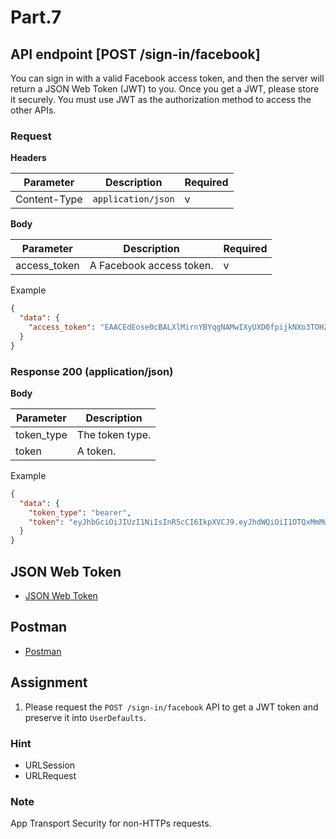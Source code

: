 # Part.7

## API endpoint [POST /sign-in/facebook]

You can sign in with a valid Facebook access token, and then the server will return a JSON Web Token (JWT) to you. Once you get a JWT, please store it securely. You must use JWT as the authorization method to access the other APIs.

### Request

**Headers**

| Parameter | Description | Required |
| --- | --- | --- |
| Content-Type | `application/json` | v |

**Body**

| Parameter | Description | Required |
| --- | --- | --- |
| access_token | A Facebook access token. | v |

Example

```json
{
  "data": {
    "access_token": "EAACEdEose0cBALXlMirnYBYqgNAMwIXyUXD0fpijkNXo3TOHZAcldfRQaM93evxd5dCcBjpSzv1dB5DoAzmk680LnucZBWW6ZBTbiKzHeekvRlwZBY7PCrq7aYGDq8dEH3hPUnFkpqaVrN2cKp7GioVqapCKtS2aGXo0h80rugZAULZCuSumYqLaIv3DZBPQQ2MZD"
  }
}
```

### Response 200 (application/json)

**Body**

| Parameter | Description |
| --- | --- |
| token_type | The token type. |
| token | A token. |

Example

```json
{
  "data": {
    "token_type": "bearer",
    "token": "eyJhbGciOiJIUzI1NiIsInR5cCI6IkpXVCJ9.eyJhdWQiOiI1OTQxMmMwOTg5NjM0YmJmNzQxY2MyZmIiLCJleHAiOjE1Mjg5NzkzMzguODYwNzgsImlhdCI6MTQ5NzQ0MzMzOC44NjA3OCwiaXNzIjoiNThmZWIyMTc3MmU2MmIxMGE3ZTdkMThjIiwidHlwZSI6ImFwcCIsInZlcnNpb24iOiIxLjAifQ.vAg7-nEx2B3GNzFT_I5BoB6MCq557XFh-d1wc_x1t6E"
  }
}
```

## JSON Web Token

* [JSON Web Token](https://jwt.io)

## Postman

* [Postman](https://www.getpostman.com)

## Assignment

1. Please request the `POST /sign-in/facebook` API to get a JWT token and preserve it into `UserDefaults`.

### Hint

* URLSession
* URLRequest

### Note

App Transport Security for non-HTTPs requests.